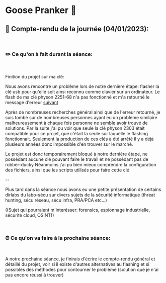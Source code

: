 # Goose Pranker 🐥

## 📁   __Compte-rendu de la journée (04/01/2023):__
<br/>

### ✏️ __Ce qu'on à fait durant la séance:__ 
<br/>

Finition du projet sur ma clé:

Nous avons rencontré un problème lors de notre dernière étape: flasher la clé usb pour qu'elle soit ainsi reconnu comme clavier sur un ordinateur.
Le flash de ma clé physon 2251-68 n'a pas fonctionné et m'a retourné le message d'erreur [suivant](./flash%20usb%20erreur.png)

Après de nombreuses recherches général ainsi que de l'erreur retourné, je suis tombé sur de nombreuses personnes ayant eu un problème similaire malheureusement à chaque fois personne ne semble avoir trouvé de solutions. Par la suite j'ai pu voir que seule la clé physon 2303 était compatible pour ce projet, que c'était la seule sur laquelle le flashing fonctionnait. Seulement la production de ces clés à été arrêté il y a déjà plusieurs années donc impossible d'en trouver sur le marché.

Le projet est donc temporairement bloqué à notre dernière étape, ne possédant aucune clé pouvant faire le travail et ne possédant pas de rubber-ducky 
Néanmoins j'ai pu bien mieux comprendre la configuration des fichiers, ainsi que les scripts utilisés pour faire cette clé

-- 

Plus tard dans la séance nous avons eu une petite présentation de certains dirlabs du labo-sécu sur divers sujets de la sécurité informatique (threat hunting, sécu réseau, sécu infra, PRA/PCA etc...)

((Sujet qui pourraient m'interésser: forensics, espionnage industrielle, sécurité cloud, OSINT))

<br/>

### ⏰ __Ce qu'on va faire à la prochaine séance:__
<br/>

A notre prochaine séance, je finirais d'écrire le compte-rendu général et détaillé du projet, voir si il existe d'autres alternatives au flashing et si possibles des méthodes pour contourner le problème (solution que je n'ai pas encore réussi à trouver)